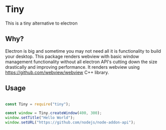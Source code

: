 # Tiny

This is a tiny alternative to electron

## Why?

Electron is big and sometime you may not need all it is functionality to build your desktop. This package renders webview with basic window management functionality without all electron API's cutting down the size drastically and improving performance. It renders webview using https://github.com/webview/webview C++ library.


## Usage

```javascript

const Tiny = require("tiny");

const window = Tiny.createWindow(400, 300);
window.setTitle("Hello World");
window.setURL("https://github.com/nodejs/node-addon-api");

```
